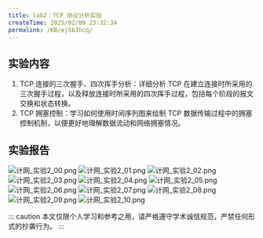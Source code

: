 ```yaml
---
title: lab2：TCP 协议分析实验
createTime: 2025/02/09 23:32:34
permalink: /KB/ej5b3hcq/
---
```


## 实验内容
1. TCP 连接的三次握手、四次挥手分析：详细分析 TCP 在建立连接时所采用的三次握手过程，以及释放连接时所采用的四次挥手过程，包括每个阶段的报文交换和状态转换。
2. TCP 拥塞控制：学习如何使用时间序列图来绘制 TCP 数据传输过程中的拥塞控制机制，以便更好地理解数据流动和网络拥塞情况。

## 实验报告
![计网_实验2_00.png](https://laneljc-1321736255.cos.ap-nanjing.myqcloud.com/pic/202502092331475.png)
![计网_实验2_01.png](https://laneljc-1321736255.cos.ap-nanjing.myqcloud.com/pic/202502092332188.png)
![计网_实验2_02.png](https://laneljc-1321736255.cos.ap-nanjing.myqcloud.com/pic/202502092332956.png)
![计网_实验2_03.png](https://laneljc-1321736255.cos.ap-nanjing.myqcloud.com/pic/202502092332769.png)
![计网_实验2_04.png](https://laneljc-1321736255.cos.ap-nanjing.myqcloud.com/pic/202502092332549.png)
![计网_实验2_05.png](https://laneljc-1321736255.cos.ap-nanjing.myqcloud.com/pic/202502092336444.png)
![计网_实验2_06.png](https://laneljc-1321736255.cos.ap-nanjing.myqcloud.com/pic/202502092332953.png)
![计网_实验2_07.png](https://laneljc-1321736255.cos.ap-nanjing.myqcloud.com/pic/202502092332774.png)
![计网_实验2_08.png](https://laneljc-1321736255.cos.ap-nanjing.myqcloud.com/pic/202502092332138.png)
![计网_实验2_09.png](https://laneljc-1321736255.cos.ap-nanjing.myqcloud.com/pic/202502092332522.png)
![计网_实验2_10.png](https://laneljc-1321736255.cos.ap-nanjing.myqcloud.com/pic/202502092332368.png)

::: caution
本文仅限个人学习和参考之用，请严格遵守学术诚信规范，严禁任何形式的抄袭行为。
:::